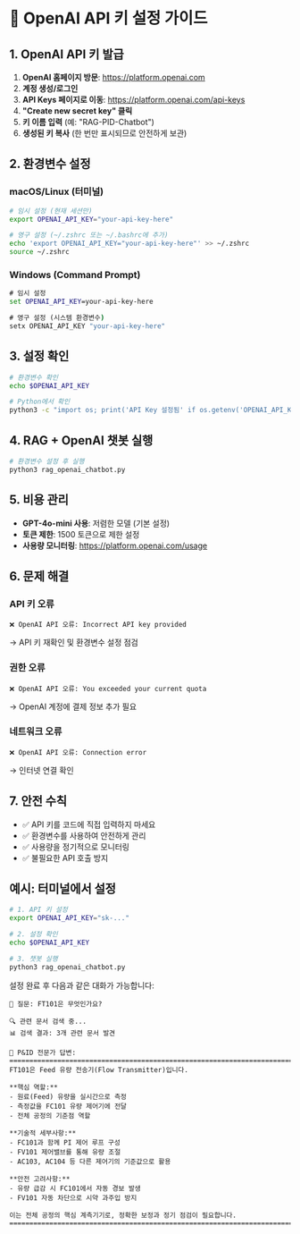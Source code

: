 # 🔑 OpenAI API 키 설정 가이드

## 1. OpenAI API 키 발급

1. **OpenAI 홈페이지 방문**: https://platform.openai.com
2. **계정 생성/로그인**
3. **API Keys 페이지로 이동**: https://platform.openai.com/api-keys
4. **"Create new secret key" 클릭**
5. **키 이름 입력** (예: "RAG-PID-Chatbot")
6. **생성된 키 복사** (한 번만 표시되므로 안전하게 보관)

## 2. 환경변수 설정

### macOS/Linux (터미널)
```bash
# 임시 설정 (현재 세션만)
export OPENAI_API_KEY="your-api-key-here"

# 영구 설정 (~/.zshrc 또는 ~/.bashrc에 추가)
echo 'export OPENAI_API_KEY="your-api-key-here"' >> ~/.zshrc
source ~/.zshrc
```

### Windows (Command Prompt)
```cmd
# 임시 설정
set OPENAI_API_KEY=your-api-key-here

# 영구 설정 (시스템 환경변수)
setx OPENAI_API_KEY "your-api-key-here"
```

## 3. 설정 확인

```bash
# 환경변수 확인
echo $OPENAI_API_KEY

# Python에서 확인
python3 -c "import os; print('API Key 설정됨' if os.getenv('OPENAI_API_KEY') else 'API Key 없음')"
```

## 4. RAG + OpenAI 챗봇 실행

```bash
# 환경변수 설정 후 실행
python3 rag_openai_chatbot.py
```

## 5. 비용 관리

- **GPT-4o-mini 사용**: 저렴한 모델 (기본 설정)
- **토큰 제한**: 1500 토큰으로 제한 설정
- **사용량 모니터링**: https://platform.openai.com/usage

## 6. 문제 해결

### API 키 오류
```
❌ OpenAI API 오류: Incorrect API key provided
```
→ API 키 재확인 및 환경변수 설정 점검

### 권한 오류  
```
❌ OpenAI API 오류: You exceeded your current quota
```
→ OpenAI 계정에 결제 정보 추가 필요

### 네트워크 오류
```
❌ OpenAI API 오류: Connection error
```
→ 인터넷 연결 확인

## 7. 안전 수칙

- ✅ API 키를 코드에 직접 입력하지 마세요
- ✅ 환경변수를 사용하여 안전하게 관리
- ✅ 사용량을 정기적으로 모니터링
- ✅ 불필요한 API 호출 방지

## 예시: 터미널에서 설정

```bash
# 1. API 키 설정
export OPENAI_API_KEY="sk-..."

# 2. 설정 확인
echo $OPENAI_API_KEY

# 3. 챗봇 실행
python3 rag_openai_chatbot.py
```

설정 완료 후 다음과 같은 대화가 가능합니다:

```
💬 질문: FT101은 무엇인가요?

🔍 관련 문서 검색 중...
📊 검색 결과: 3개 관련 문서 발견

🤖 P&ID 전문가 답변:
================================================================================
FT101은 Feed 유량 전송기(Flow Transmitter)입니다.

**핵심 역할:**
- 원료(Feed) 유량을 실시간으로 측정
- 측정값을 FC101 유량 제어기에 전달
- 전체 공정의 기준점 역할

**기술적 세부사항:**
- FC101과 함께 PI 제어 루프 구성
- FV101 제어밸브를 통해 유량 조절
- AC103, AC104 등 다른 제어기의 기준값으로 활용

**안전 고려사항:**
- 유량 급감 시 FC101에서 자동 경보 발생
- FV101 자동 차단으로 시약 과주입 방지

이는 전체 공정의 핵심 계측기기로, 정확한 보정과 정기 점검이 필요합니다.
================================================================================
``` 